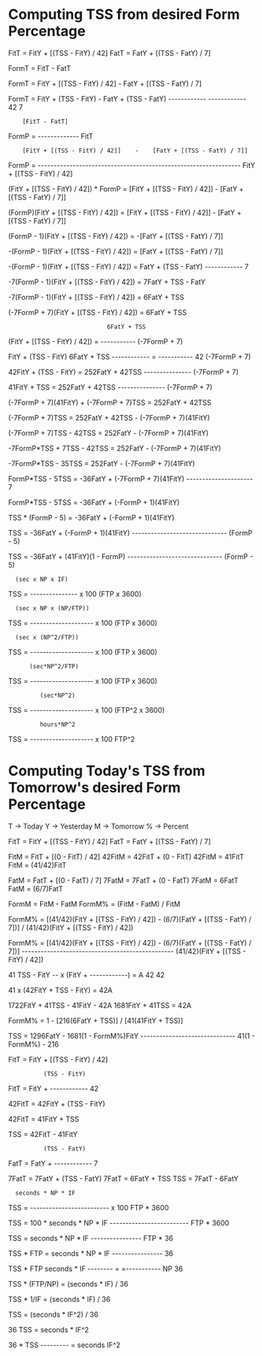  # Computing TSS from desired Form Percentage

FitT = FitY + [(TSS - FitY) / 42]
FatT = FatY + [(TSS - FatY) / 7]

FormT = FitT - FatT

FormT = FitY + [(TSS - FitY) / 42]  -  FatY + [(TSS - FatY) / 7]



FormT = FitY + (TSS - FitY)  -  FatY + (TSS - FatY)
               ------------            ------------
                    42                      7


        [FitT - FatT] 
FormP = -------------
             FitT


        [FitY + [(TSS - FitY) / 42]]    -    [FatY + [(TSS - FatY) / 7]]
FormP = ----------------------------------------------------------------
                           FitY + [(TSS - FitY) / 42]


(FitY + [(TSS - FitY) / 42]) * FormP  = [FitY + [(TSS - FitY) / 42]] - [FatY + [(TSS - FatY) / 7]]

(FormP)(FitY + [(TSS - FitY) / 42]) = [FitY + [(TSS - FitY) / 42]] - [FatY + [(TSS - FatY) / 7]]

(FormP - 1)(FitY + [(TSS - FitY) / 42]) = -[FatY + [(TSS - FatY) / 7]]

-(FormP - 1)(FitY + [(TSS - FitY) / 42]) = [FatY + [(TSS - FatY) / 7]]

-(FormP - 1)(FitY + [(TSS - FitY) / 42]) = FatY + (TSS - FatY)
                                                  ------------
                                                       7

-7(FormP - 1)(FitY + [(TSS - FitY) / 42]) = 7FatY + TSS - FatY

-7(FormP - 1)(FitY + [(TSS - FitY) / 42]) = 6FatY + TSS

(-7FormP + 7)(FitY + [(TSS - FitY) / 42]) = 6FatY + TSS


                                6FatY + TSS
(FitY + [(TSS - FitY) / 42]) =  -----------
                               (-7FormP + 7)

FitY + (TSS - FitY)     6FatY + TSS
       ------------  =  -----------
            42         (-7FormP + 7)

42FitY + (TSS - FitY)  =  252FatY + 42TSS
                          ---------------
                           (-7FormP + 7)

41FitY + TSS  =  252FatY + 42TSS
                 ---------------
                  (-7FormP + 7)

(-7FormP + 7)(41FitY) + (-7FormP + 7)TSS = 252FatY + 42TSS

(-7FormP + 7)TSS = 252FatY + 42TSS - (-7FormP + 7)(41FitY)

(-7FormP + 7)TSS - 42TSS = 252FatY - (-7FormP + 7)(41FitY)

-7FormP*TSS + 7TSS - 42TSS = 252FatY - (-7FormP + 7)(41FitY)

-7FormP*TSS - 35TSS = 252FatY - (-7FormP + 7)(41FitY)

FormP*TSS - 5TSS = -36FatY + (-7FormP + 7)(41FitY)
                             ---------------------
                                        7

FormP*TSS - 5TSS = -36FatY + (-FormP + 1)(41FitY)

TSS * (FormP - 5) = -36FatY + (-FormP + 1)(41FitY)

TSS = -36FatY + (-FormP + 1)(41FitY)
      ------------------------------
              (FormP - 5)

TSS = -36FatY + (41FitY)(1 - FormP)
      ------------------------------
              (FormP - 5)



      (sec x NP x IF)
TSS = ---------------  x 100
        (FTP x 3600) 


      (sec x NP x (NP/FTP))
TSS =  --------------------         x 100
           (FTP x 3600)         

      (sec x (NP^2/FTP))
TSS =  --------------------         x 100
           (FTP x 3600)         

          (sec*NP^2/FTP)
TSS =  --------------------         x 100
           (FTP x 3600)         


             (sec*NP^2)
TSS =  --------------------         x 100
           (FTP^2 x 3600)         


             hours*NP^2
TSS =  --------------------         x 100
                FTP^2




 # Computing Today's TSS from Tomorrow's desired Form Percentage

T -> Today
Y -> Yesterday
M -> Tomorrow
% -> Percent

FitT = FitY + [(TSS - FitY) / 42]
FatT = FatY + [(TSS - FatY) / 7]


FitM = FitT + [(0 - FitT) / 42]
42FitM = 42FitT + (0 - FitT)
42FitM = 41FitT
FitM = (41/42)FitT

FatM = FatT + [(0 - FatT) / 7]
7FatM = 7FatT + (0 - FatT)
7FatM = 6FatT
FatM = (6/7)FatT

FormM = FitM - FatM
FormM% = (FitM - FatM) / FitM

FormM% = [(41/42)(FitY + [(TSS - FitY) / 42]) - (6/7)(FatY + [(TSS - FatY) / 7])] / (41/42)(FitY + [(TSS - FitY) / 42])

FormM% = [(41/42)(FitY + [(TSS - FitY) / 42]) - (6/7)(FatY + [(TSS - FatY) / 7])]
                  ------------------------------------------------
                         (41/42)(FitY + [(TSS - FitY) / 42])

41            TSS - FitY
-- x (FitY + ------------)  = A
42                42

              
41 x (42FitY + TSS - FitY)  = 42A

1722FitY + 41TSS - 41FitY - 42A
1681FitY + 41TSS = 42A

FormM% = 1 - [216(6FatY + TSS)] / [41(41FitY + TSS)]

TSS = 1296FatY - 1681(1 - FormM%)FitY
        ------------------------------
                41(1 - FormM%) - 216



FitT = FitY + [(TSS - FitY) / 42]

              (TSS - FitY)
FitT = FitY + ------------
                   42

42FitT = 42FitY + (TSS - FitY)                   

42FitT = 41FitY + TSS

TSS = 42FitT - 41FitY

              (TSS - FatY)
FatT = FatY + ------------
                   7

7FatT = 7FatY + (TSS - FatY)
7FatT = 6FatY + TSS
TSS = 7FatT - 6FatY




      seconds * NP * IF
TSS = -------------------------  x 100
              FTP * 3600


TSS = 100 * seconds * NP * IF
        -------------------------
              FTP * 3600

TSS = seconds * NP * IF
       ----------------
         FTP * 36


TSS * FTP = seconds * NP * IF
           ----------------
               36

TSS * FTP    seconds * IF
--------   = =-----------
   NP            36

TSS *  (FTP/NP)  = (seconds * IF) / 36

TSS * 1/IF = (seconds * IF) / 36

TSS = (seconds * IF^2) / 36

36 TSS = seconds * IF^2

36 * TSS
---------   = seconds
   IF^2

